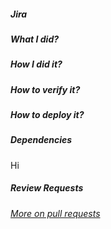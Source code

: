 <!--- Template for creating GitHub Pull Requests -->

<!---
Each pull request has a Issue Type attached with it along with a Title.
Issue type can be one of Feature, BugFix, Documentation, Technical, Security.
eg: [Feature] Specific Super admins
-->

##### Jira
<!--- Reference the link to story present in Jira: -->

##### What I did?
<!--- Explain what changes are introduced. eg: A new module/plugin/task/feature. -->

##### How I did it?
<!---
Mention the steps carried out to achieve the change.
-->

##### How to verify it?
<!---
Mention the major things to test along with the steps to test.
-->

##### How to deploy it?
<!---
Mention the steps to deploy it along with proper deployment and rollback strategies if some extra steps are needed to be performed.
-->

##### Dependencies
<!--- Provide description if any dependencies are there along with any relevant links.  -->
Hi

##### Review Requests
<!---
Tag the people using their github handles and request for review. eg: @xhagrg
-->

*[More on pull requests](bit.ly/cf_pullrequests "Pull Requests at CloudFactory")*
